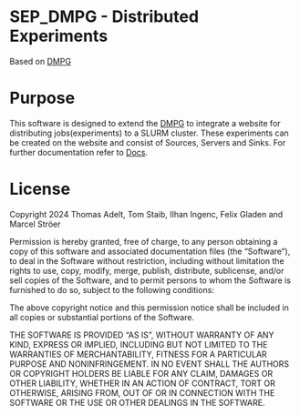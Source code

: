 # SEP_DMPG - Distributed Experiments

Based on [DMPG](https://gitlab.com/digitaltwinml/DMPG)

# Purpose

This software is designed to extend the [DMPG](https://gitlab.com/digitaltwinml/DMPG) to integrate a website for distributing jobs(experiments) to a SLURM cluster. 
These experiments can be created on the website and consist of Sources, Servers and Sinks. For further documentation refer to [Docs](./docs/).


# License

Copyright 2024 Thomas Adelt, Tom Staib, Ilhan Ingenc, Felix Gladen and Marcel Ströer

Permission is hereby granted, free of charge, to any person obtaining a copy of this software and associated documentation files (the “Software”), to deal in the Software without restriction, including without limitation the rights to use, copy, modify, merge, publish, distribute, sublicense, and/or sell copies of the Software, and to permit persons to whom the Software is furnished to do so, subject to the following conditions:

The above copyright notice and this permission notice shall be included in all copies or substantial portions of the Software.

THE SOFTWARE IS PROVIDED “AS IS”, WITHOUT WARRANTY OF ANY KIND, EXPRESS OR IMPLIED, INCLUDING BUT NOT LIMITED TO THE WARRANTIES OF MERCHANTABILITY, FITNESS FOR A PARTICULAR PURPOSE AND NONINFRINGEMENT. IN NO EVENT SHALL THE AUTHORS OR COPYRIGHT HOLDERS BE LIABLE FOR ANY CLAIM, DAMAGES OR OTHER LIABILITY, WHETHER IN AN ACTION OF CONTRACT, TORT OR OTHERWISE, ARISING FROM, OUT OF OR IN CONNECTION WITH THE SOFTWARE OR THE USE OR OTHER DEALINGS IN THE SOFTWARE.